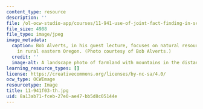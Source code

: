 ```yaml
---
content_type: resource
description: ''
file: /ol-ocw-studio-app/courses/11-941-use-of-joint-fact-finding-in-science-intensive-policy-disputes-part-i-fall-2003/8a13ab71fceb27e0ae47bb5d8c05144e_11-941f03-th.jpg
file_size: 4988
file_type: image/jpeg
image_metadata:
  caption: Bob Alverts, in his guest lecture, focuses on natural resource management
    in rural eastern Oregon. (Photo courtesy of Bob Alverts.)
  credit: ''
  image-alt: A landscape photo of farmland with mountains in the distance.
learning_resource_types: []
license: https://creativecommons.org/licenses/by-nc-sa/4.0/
ocw_type: OCWImage
resourcetype: Image
title: 11-941f03-th.jpg
uid: 8a13ab71-fceb-27e0-ae47-bb5d8c05144e
---
```

